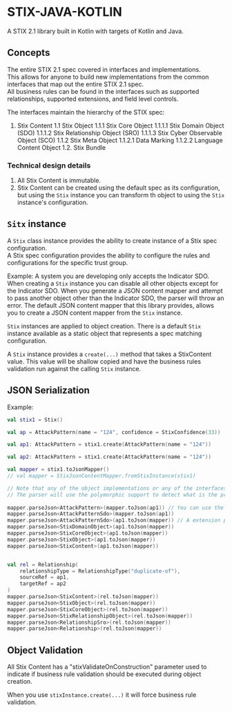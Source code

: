 # STIX-JAVA-KOTLIN

A STIX 2.1 library built in Kotlin with targets of Kotlin and Java.

## Concepts

The entire STIX 2.1 spec covered in interfaces and implementations.  
This allows for anyone to build new implementations from the common interfaces that map out the entire STIX 2.1 spec.  
All business rules can be found in the interfaces such as supported relationships, supported extensions, and field level controls.  

The interfaces maintain the hierarchy of the STIX spec:

1. Stix Content
  1.1 Stix Object
     1.1.1 Stix Core Object
        1.1.1.1 Stix Domain Object (SDO)
        1.1.1.2 Stix Relationship Object (SRO)
        1.1.1.3 Stix Cyber Observable Object (SCO)
     1.1.2 Stix Meta Object
        1.1.2.1 Data Marking
        1.1.2.2 Language Content Object
  1.2. Stix Bundle
  
### Technical design details

1. All Stix Content is immutable.
1. Stix Content can be created using the default spec as its configuration, but using the `Stix` instance you can transform th object to using the `Stix` instance's configuration.
  
  
## `Sitx` instance

A `Stix` class instance provides the ability to create instance of a Stix spec configuration.  
A Stix spec configuration provides the ability to configure the rules and configurations for the specific trust group.

Example:  A system you are developing only accepts the Indicator SDO.  When creating a `Stix` instance you can disable 
all other objects except for the Indicator SDO.  When you generate a JSON content mapper and attempt to pass another object 
other than the Indicator SDO, the parser will throw an error.  The default JSON content mapper that this library provides, 
allows you to create a JSON content mapper from the `Stix` instance.

`Stix` instances are applied to object creation.  There is a default `Stix` instance available as a static object that represents a spec matching configuration.

A `Stix` instance provides a `create(...)` method that takes a StixContent value.  This value will be shallow copied and have the business rules validation run against the calling `Stix` instance. 

## JSON Serialization

Example:

```kotlin
val stix1 = Stix()

val ap = AttackPattern(name = "124", confidence = StixConfidence(33))

val ap1: AttackPattern = stix1.create(AttackPattern(name = "124"))

val ap2: AttackPattern = stix1.create(AttackPattern(name = "124"))

val mapper = stix1.toJsonMapper()
// val mapper = StixJsonContentMapper.fromStixInstance(stix1)

// Note that any of the object implementations or any of the interfaces in the hierarchy can be used.
// The parser will use the polymorphic support to detect what is the proper class to return.
 
mapper.parseJson<AttackPattern>(mapper.toJson(ap1)) // You can use the mapper to convert a object to json
mapper.parseJson<AttackPatternSdo>(mapper.toJson(ap1))
mapper.parseJson<AttackPatternSdo>(ap1.toJson(mapper)) // A extension provides StixContent and StixBundle will a toJson(mapper) method
mapper.parseJson<StixDomainObject>(ap1.toJson(mapper))
mapper.parseJson<StixCoreObject>(ap1.toJson(mapper))
mapper.parseJson<StixObject>(ap1.toJson(mapper))
mapper.parseJson<StixContent>(ap1.toJson(mapper))


val rel = Relationship(
    relationshipType = RelationshipType("duplicate-of"),
    sourceRef = ap1,
    targetRef = ap2
)
mapper.parseJson<StixContent>(rel.toJson(mapper))
mapper.parseJson<StixObject>(rel.toJson(mapper))
mapper.parseJson<StixCoreObject>(rel.toJson(mapper))
mapper.parseJson<StixRelationshipObject>(rel.toJson(mapper))
mapper.parseJson<RelationshipSro>(rel.toJson(mapper))
mapper.parseJson<Relationship>(rel.toJson(mapper))


```


## Object Validation

All Stix Content has a "stixValidateOnConstruction" parameter used to indicate if business rule validation should be executed during object creation.

When you use `stixInstance.create(...)` it will force business rule validation.